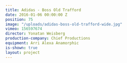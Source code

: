 ```yaml
---
title: Adidas - Boss Old Trafford
date: 2016-01-06 00:00:00 Z
position: 75
image: "/uploads/adidas-boss-old-trafford-wide.jpg"
vimeo: 156597674
director: Yonatan Weisberg
production-company: Chief Productions
equipment: Arri Alexa Anamorphic
is-shown: true
layout: project
---
```


